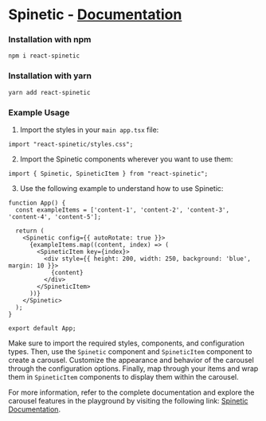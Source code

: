 # Spinetic - [Documentation](https://iq-tech.github.io/spinetic/?path=/docs/getting-started--documentation)


### Installation with npm

```shell
npm i react-spinetic
```

### Installation with yarn

```shell
yarn add react-spinetic
```

### Example Usage

1. Import the styles in your `main app.tsx` file:

```tsx
import "react-spinetic/styles.css";
```

2. Import the Spinetic components wherever you want to use them:

```tsx
import { Spinetic, SpineticItem } from "react-spinetic";
```

3. Use the following example to understand how to use Spinetic:

```tsx
function App() {
  const exampleItems = ['content-1', 'content-2', 'content-3', 'content-4', 'content-5'];

  return (
    <Spinetic config={{ autoRotate: true }}>
      {exampleItems.map((content, index) => (
        <SpineticItem key={index}>
          <div style={{ height: 200, width: 250, background: 'blue', margin: 10 }}>
            {content}
          </div>
        </SpineticItem>
      ))}
    </Spinetic>
  );
}

export default App;
```

Make sure to import the required styles, components, and configuration types. Then, use the `Spinetic` component and `SpineticItem` component to create a carousel. Customize the appearance and behavior of the carousel through the configuration options. Finally, map through your items and wrap them in `SpineticItem` components to display them within the carousel.


For more information, refer to the complete documentation and explore the carousel features in the playground by visiting the following link: [Spinetic Documentation](https://iq-tech.github.io/spinetic/?path=/docs/getting-started--documentation).